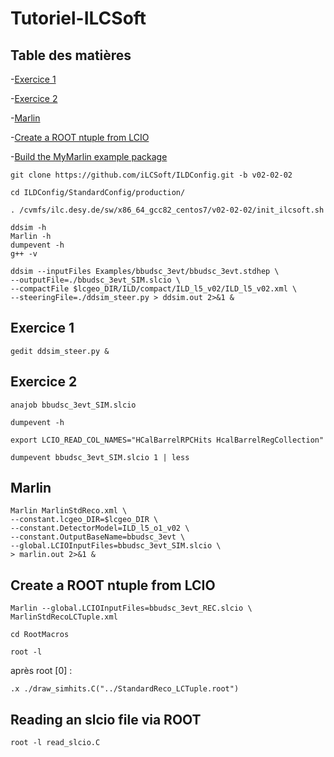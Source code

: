 # Tutoriel-ILCSoft

## Table des matières
-[Exercice 1](https://github.com/EmilioBrs/Tutoriel-ILCSoft/edit/main/README.md#exercice-1)

-[Exercice 2](https://github.com/EmilioBrs/Tutoriel-ILCSoft/edit/main/README.md#exercice-2)

-[Marlin](https://github.com/EmilioBrs/Tutoriel-ILCSoft/edit/main/README.md#marlin)

-[Create a ROOT ntuple from LCIO](https://github.com/EmilioBrs/Tutoriel-ILCSoft/edit/main/README.md#create-a-ROOT-ntuple-from-LCIO)

-[Build the MyMarlin example package](https://github.com/EmilioBrs/Tutoriel-ILCSoft/edit/main/README.md#build-the-mymarlin-example-package)
```
git clone https://github.com/iLCSoft/ILDConfig.git -b v02-02-02
```
```
cd ILDConfig/StandardConfig/production/
```
```
. /cvmfs/ilc.desy.de/sw/x86_64_gcc82_centos7/v02-02-02/init_ilcsoft.sh
```
```
ddsim -h
Marlin -h
dumpevent -h
g++ -v
```
```
ddsim --inputFiles Examples/bbudsc_3evt/bbudsc_3evt.stdhep \
--outputFile=./bbudsc_3evt_SIM.slcio \
--compactFile $lcgeo_DIR/ILD/compact/ILD_l5_v02/ILD_l5_v02.xml \
--steeringFile=./ddsim_steer.py > ddsim.out 2>&1 &
```
## Exercice 1
```
gedit ddsim_steer.py &
```

## Exercice 2
```
anajob bbudsc_3evt_SIM.slcio
```
```
dumpevent -h
```
```
export LCIO_READ_COL_NAMES="HCalBarrelRPCHits HcalBarrelRegCollection"
```
```
dumpevent bbudsc_3evt_SIM.slcio 1 | less
```
## Marlin
```
Marlin MarlinStdReco.xml \
--constant.lcgeo_DIR=$lcgeo_DIR \
--constant.DetectorModel=ILD_l5_o1_v02 \
--constant.OutputBaseName=bbudsc_3evt \
--global.LCIOInputFiles=bbudsc_3evt_SIM.slcio \
> marlin.out 2>&1 &
```
## Create a ROOT ntuple from LCIO
```
Marlin --global.LCIOInputFiles=bbudsc_3evt_REC.slcio \
MarlinStdRecoLCTuple.xml
```
```
cd RootMacros
```
```
root -l
```
après root [0] :
```
.x ./draw_simhits.C("../StandardReco_LCTuple.root")
```
## Reading an slcio file via ROOT
```
root -l read_slcio.C
```

